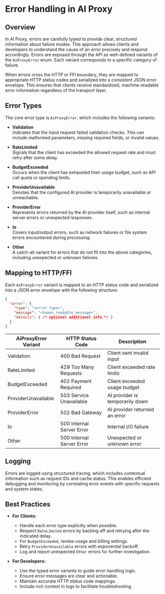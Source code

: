 # Error Handling in AI Proxy

## Overview

In AI Proxy, errors are carefully typed to provide clear, structured information about failure modes. This approach allows clients and developers to understand the cause of an error precisely and respond accordingly. Errors are exposed through the API as well-defined variants of the `AiProxyError` enum. Each variant corresponds to a specific category of failure.

When errors cross the HTTP or FFI boundary, they are mapped to appropriate HTTP status codes and serialized into a consistent JSON error envelope. This ensures that clients receive standardized, machine-readable error information regardless of the transport layer.

## Error Types

The core error type is `AiProxyError`, which includes the following variants:

- **Validation**  
  Indicates that the input request failed validation checks. This can include malformed parameters, missing required fields, or invalid values.

- **RateLimited**  
  Signals that the client has exceeded the allowed request rate and must retry after some delay.

- **BudgetExceeded**  
  Occurs when the client has exhausted their usage budget, such as API call quota or spending limits.

- **ProviderUnavailable**  
  Denotes that the configured AI provider is temporarily unavailable or unreachable.

- **ProviderError**  
  Represents errors returned by the AI provider itself, such as internal server errors or unexpected responses.

- **Io**  
  Covers input/output errors, such as network failures or file system errors encountered during processing.

- **Other**  
  A catch-all variant for errors that do not fit into the above categories, including unexpected or unknown failures.

## Mapping to HTTP/FFI

Each `AiProxyError` variant is mapped to an HTTP status code and serialized into a JSON error envelope with the following structure:

```json
{
  "error": {
    "type": "<error_type>",
    "message": "<human_readable_message>",
    "details": { /* optional additional info */ }
  }
}
```

| AiProxyError Variant   | HTTP Status Code | Description                                       |
|-----------------------|------------------|-------------------------------------------------|
| Validation            | 400 Bad Request  | Client sent invalid input                        |
| RateLimited           | 429 Too Many Requests | Client exceeded rate limits                    |
| BudgetExceeded        | 402 Payment Required | Client exceeded usage budget                     |
| ProviderUnavailable   | 503 Service Unavailable | AI provider is temporarily down                |
| ProviderError         | 502 Bad Gateway  | AI provider returned an error                    |
| Io                    | 500 Internal Server Error | Internal I/O failure                            |
| Other                 | 500 Internal Server Error | Unexpected or unknown error                     |

## Logging

Errors are logged using structured tracing, which includes contextual information such as request IDs and cache status. This enables efficient debugging and monitoring by correlating error events with specific requests and system states.

## Best Practices

- **For Clients:**  
  - Handle each error type explicitly when possible.  
  - Respect `RateLimited` errors by backing off and retrying after the indicated delay.  
  - For `BudgetExceeded`, review usage and billing settings.  
  - Retry `ProviderUnavailable` errors with exponential backoff.  
  - Log and report unexpected `Other` errors for further investigation.

- **For Developers:**  
  - Use the typed error variants to guide error handling logic.  
  - Ensure error messages are clear and actionable.  
  - Maintain accurate HTTP status code mappings.  
  - Include rich context in logs to facilitate troubleshooting.
